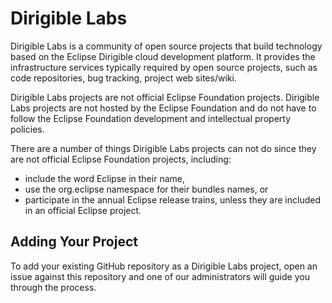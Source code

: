 # Dirigible Labs

Dirigible Labs is a community of open source projects that build technology based on the Eclipse Dirigible cloud development platform. It provides the infrastructure services typically required by open source projects, such as code repositories, bug tracking, project web sites/wiki.

Dirigible Labs projects are not official Eclipse Foundation projects. Dirigible Labs projects are not hosted by the Eclipse Foundation and do not have to follow the Eclipse Foundation development and intellectual property policies.

There are a number of things Dirigible Labs projects can not do since they are not official Eclipse Foundation projects, including:
* include the word Eclipse in their name,
* use the org.eclipse namespace for their bundles names, or
* participate in the annual Eclipse release trains, unless they are included in an official Eclipse project.

## Adding Your Project

To add your existing GitHub repository as a Dirigible Labs project, open an issue against this repository and one of our administrators will guide you through the process.
